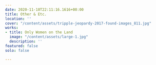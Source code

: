 ```yaml
---
date: 2020-11-10T22:11:16.1616+00:00
title: Other & Etc.
location: ''
cover: "/content/assets/tripple-jeopardy-2017-found-images_811.jpg"
works:
- title: Only Women on the Land
  image: "/content/assets/large-1.jpg"
  description: ''
featured: false
solo: false

---
```

